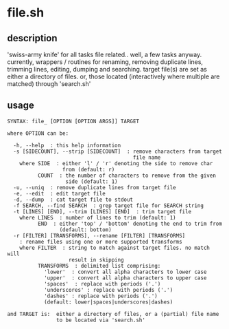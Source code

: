 # file.sh

## description
'swiss-army knife' for all tasks file related.. well, a few tasks anyway. currently,  wrappers / routines for renaming, removing duplicate lines, trimming lines, editing, dumping and searching. target file(s) are set as either a directory of files. or, those located (interactively where multiple are matched) through 'search.sh'

## usage
```
SYNTAX: file_ [OPTION [OPTION ARGS]] TARGET

where OPTION can be:

  -h, --help  : this help information
  -s [SIDECOUNT], --strip [SIDECOUNT]  : remove characters from target
                                         file name
    where SIDE  : either 'l' / 'r' denoting the side to remove char
                  from (default: r)
          COUNT  : the number of characters to remove from the given
                   side (default: 1)
  -u, --uniq  : remove duplicate lines from target file
  -e, --edit  : edit target file
  -d, --dump  : cat target file to stdout
  -f SEARCH, --find SEARCH  : grep target file for SEARCH string
  -t [LINES] [END], --trim [LINES] [END]  : trim target file
    where LINES  : number of lines to trim (default: 1)
          END  : either 'top' / 'bottom' denoting the end to trim from
                 (default: bottom)
  -r [FILTER] [TRANSFORMS], --rename [FILTER] [TRANSFORMS]
    : rename files using one or more supported transforms
    where FILTER  : string to match against target files. no match will
                    result in skipping
          TRANSFORMS  : delimited list comprising:
            'lower'  : convert all alpha characters to lower case
            'upper'  : convert all alpha characters to upper case
            'spaces'  : replace with periods ('.')
            'underscores' : replace with periods ('.')
            'dashes' : replace with periods ('.')
            (default: lower|spaces|underscores|dashes)

and TARGET is:  either a directory of files, or a (partial) file name
                to be located via 'search.sh'
```

